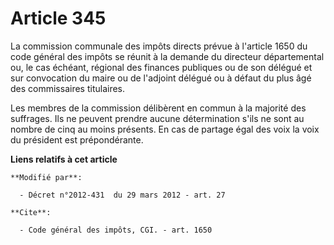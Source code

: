 # Article 345

La commission communale des impôts directs prévue à l'article 1650 du code général des impôts se réunit à la demande du
directeur départemental ou, le cas échéant, régional des finances publiques ou de son délégué et sur convocation du maire ou
de l'adjoint délégué ou à défaut du plus âgé des commissaires titulaires. 

Les membres de la commission délibèrent en commun à la majorité des suffrages. Ils ne peuvent prendre aucune détermination
s'ils ne sont au nombre de cinq au moins présents. En cas de partage égal des voix la voix du président est prépondérante.

**Liens relatifs à cet article**

	**Modifié par**:

	  - Décret n°2012-431  du 29 mars 2012 - art. 27

	**Cite**:

	  - Code général des impôts, CGI. - art. 1650
